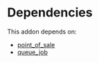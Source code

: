 # Dependencies

This addon depends on:

- [point_of_sale](../../../../../oca-ocb-sale/odoo-bringout-oca-ocb-point_of_sale)
- [queue_job](../../../../odoo-bringout-oca-queue-queue_job)
